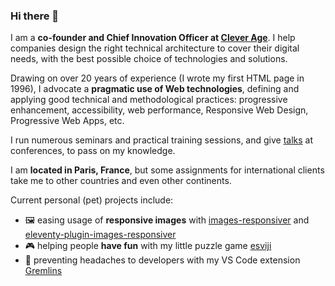 ### Hi there 👋

I am a **co-founder and Chief Innovation Officer at [Clever Age](https://www.clever-age.com/en/)**. I help companies design the right technical architecture to cover their digital needs, with the best possible choice of technologies and solutions.

Drawing on over 20 years of experience (I wrote my first HTML page in 1996), I advocate a **pragmatic use of Web technologies**, defining and applying good technical and methodological practices: progressive enhancement, accessibility, web performance, Responsive Web Design, Progressive Web Apps, etc.

I run numerous seminars and practical training sessions, and give [talks](https://nicolas-hoizey.com/talks/) at conferences, to pass on my knowledge.

I am **located in Paris, France**, but some assignments for international clients take me to other countries and even other continents.

Current personal (pet) projects include:
- 🖼 easing usage of **responsive images** with [images-responsiver](https://github.com/nhoizey/images-responsiver) and [eleventy-plugin-images-responsiver](https://github.com/nhoizey/eleventy-plugin-images-responsiver)
- 🎮 helping people **have fun** with my little puzzle game [esviji](https://github.com/esviji/esviji)
- 🤯 preventing headaches to developers with my VS Code extension [Gremlins](https://github.com/nhoizey/vscode-gremlins)
